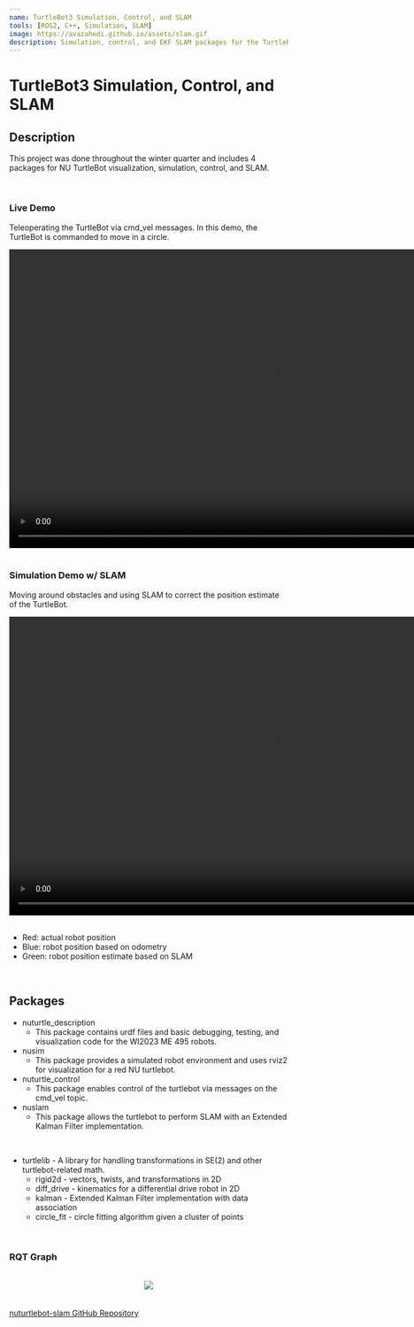 ```yaml
---
name: TurtleBot3 Simulation, Control, and SLAM
tools: [ROS2, C++, Simulation, SLAM]
image: https://avazahedi.github.io/assets/slam.gif
description: Simulation, control, and EKF SLAM packages for the TurtleBot3 using ROS2 in C++.
---
```


# TurtleBot3 Simulation, Control, and SLAM

## Description
This project was done throughout the winter quarter and includes 4 packages for NU TurtleBot visualization, simulation, control, and SLAM.  

<br>

### Live Demo

Teleoperating the TurtleBot via cmd_vel messages. In this demo, the TurtleBot is commanded to move in a circle.  

<center><video width="960" height="540" controls>
  <source src="https://user-images.githubusercontent.com/39091881/228632617-749a7fd4-b361-4821-a335-1c61dcb1b71d.mp4">
</video></center> 

<br>

### Simulation Demo w/ SLAM

Moving around obstacles and using SLAM to correct the position estimate of the TurtleBot.  

<center><video width="960" height="540" controls>
  <source src="https://user-images.githubusercontent.com/39091881/228632783-821439fa-0247-4cff-8bf6-4dd80112a653.webm">
</video></center> 

<br>

* Red: actual robot position  
* Blue: robot position based on odometry  
* Green: robot position estimate based on SLAM  

<br>

## Packages
* nuturtle_description
    * This package contains urdf files and basic debugging, testing, and visualization code for the WI2023 ME 495 robots.
* nusim
    * This package provides a simulated robot environment and uses rviz2 for visualization for a red NU turtlebot.
* nuturtle_control 
    * This package enables control of the turtlebot via messages on the cmd_vel topic.
* nuslam
    * This package allows the turtlebot to perform SLAM with an Extended Kalman Filter implementation.

<br>

* turtlelib - A library for handling transformations in SE(2) and other turtlebot-related math.
  * rigid2d - vectors, twists, and transformations in 2D
  * diff_drive - kinematics for a differential drive robot in 2D
  * kalman - Extended Kalman Filter implementation with data association
  * circle_fit - circle fitting algorithm given a cluster of points

<br>

### RQT Graph
<br>
<center><img src="{{ site.url }}{{ site.baseurl }}/assets/slam_rqt_graph.png"/></center>
<br>

<br>
<a href="https://github.com/avazahedi/nuturtlebot-slam">nuturtlebot-slam GitHub Repository</a>
